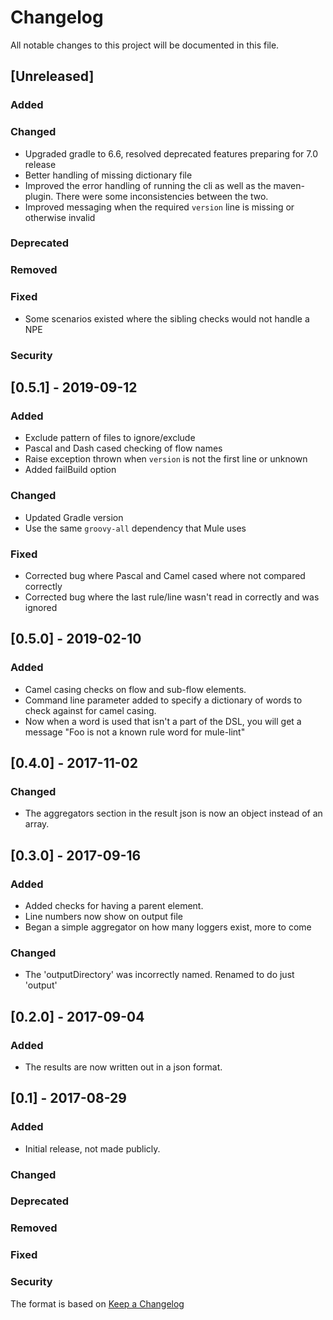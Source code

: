 # Changelog
All notable changes to this project will be documented in this file.

## [Unreleased]
### Added
### Changed
- Upgraded gradle to 6.6, resolved deprecated features preparing for 7.0 release
- Better handling of missing dictionary file
- Improved the error handling of running the cli as well as the maven-plugin. There were some inconsistencies between the two.
- Improved messaging when the required `version` line is missing or otherwise invalid  
### Deprecated
### Removed
### Fixed
- Some scenarios existed where the sibling checks would not handle a NPE
### Security

## [0.5.1] - 2019-09-12
### Added
- Exclude pattern of files to ignore/exclude
- Pascal and Dash cased checking of flow names
- Raise exception thrown when `version` is not the first line or unknown
- Added failBuild option
### Changed
- Updated Gradle version
- Use the same `groovy-all` dependency that Mule uses
### Fixed
- Corrected bug where Pascal and Camel cased where not compared correctly
- Corrected bug where the last rule/line wasn't read in correctly and was ignored

## [0.5.0] - 2019-02-10
### Added
- Camel casing checks on flow and sub-flow elements.
- Command line parameter added to specify a dictionary of words to check against for camel casing.
- Now when a word is used that isn't a part of the DSL, you will get a message
  "Foo is not a known rule word for mule-lint"

## [0.4.0] - 2017-11-02
### Changed
- The aggregators section in the result json is now an object instead of an
  array.

## [0.3.0] - 2017-09-16
### Added
- Added checks for having a parent element.
- Line numbers now show on output file
- Began a simple aggregator on how many loggers exist, more to come
### Changed
- The 'outputDirectory' was incorrectly named. Renamed to do just 'output'

## [0.2.0] - 2017-09-04
### Added
- The results are now written out in a json format.

## [0.1] - 2017-08-29
### Added
- Initial release, not made publicly.
### Changed
### Deprecated
### Removed
### Fixed
### Security

The format is based on [Keep a Changelog](http://keepachangelog.com/en/1.0.0/)
